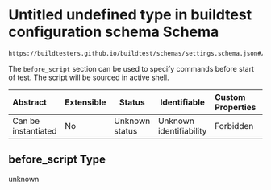 # Untitled undefined type in buildtest configuration schema Schema

```txt
https://buildtesters.github.io/buildtest/schemas/settings.schema.json#/definitions/cobalt/properties/before_script
```

The `before_script` section can be used to specify commands before start of test. The script will be sourced in active shell.


| Abstract            | Extensible | Status         | Identifiable            | Custom Properties | Additional Properties | Access Restrictions | Defined In                                                                   |
| :------------------ | ---------- | -------------- | ----------------------- | :---------------- | --------------------- | ------------------- | ---------------------------------------------------------------------------- |
| Can be instantiated | No         | Unknown status | Unknown identifiability | Forbidden         | Allowed               | none                | [settings.schema.json\*](../out/settings.schema.json "open original schema") |

## before_script Type

unknown
